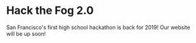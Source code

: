 # Hack the Fog 2.0

San Francisco's first high school hackathon is back for 2019! Our website will be up soon!

